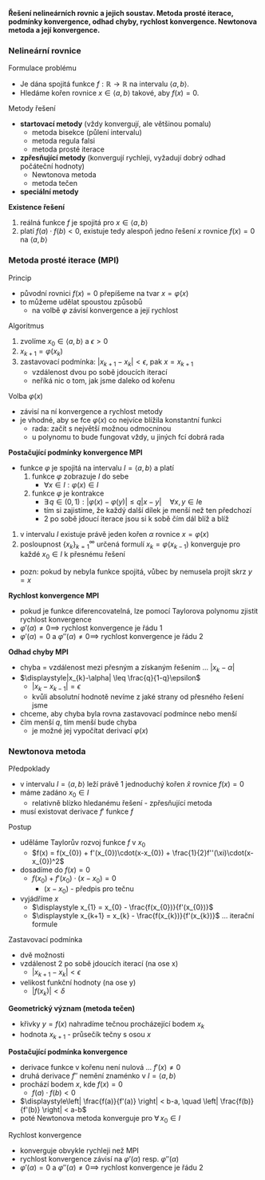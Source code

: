 **Řešení nelineárních rovnic a jejich soustav. Metoda prosté iterace, podmínky konvergence, odhad chyby, rychlost konvergence. Newtonova metoda a její konvergence.**

### Nelineární rovnice

Formulace problému
- Je dána spojitá funkce $f: \mathbb{R} \to \mathbb{R}$ na intervalu $\langle a,b \rangle$.
- Hledáme kořen rovnice $x \in \langle a,b\rangle$ takové, aby $f(x) = 0$.

Metody řešení
- **startovací metody** (vždy konvergují, ale většinou pomalu)
	- metoda bisekce (půlení intervalu)
	- metoda regula falsi
	- metoda prosté iterace
- **zpřesňující metody** (konvergují rychleji, vyžadují dobrý odhad počáteční hodnoty)
	- Newtonova metoda
	- metoda tečen
- **speciální metody**

**Existence řešení**
1. reálná funkce $f$ je spojitá pro $x \in \langle a,b\rangle$
2. platí $f(a) \cdot f(b) < 0$, existuje tedy alespoň jedno řešení $x$ rovnice $f(x) = 0$ na $\langle a,b\rangle$

### Metoda prosté iterace (MPI)

Princip
- původní rovnici $f(x) = 0$ přepíšeme na tvar $x = \varphi(x)$
- to můžeme udělat spoustou způsobů
	- na volbě $\varphi$ závisí konvergence a její rychlost

Algoritmus
1. zvolíme $x_{0} \in \langle a,b\rangle$ a $\epsilon > 0$
2. $x_{k+1} = \varphi(x_{k})$
3. zastavovací podmínka: $|x_{k+1}-x_{k}| < \epsilon$, pak $x = x_{k+1}$
	- vzdálenost dvou po sobě jdoucích iterací
	- neříká nic o tom, jak jsme daleko od kořenu 

Volba $\varphi(x)$
- závisí na ní konvergence a rychlost metody
- je vhodné, aby se fce $\varphi(x)$ co nejvíce blížila konstantní funkci
	- rada: začít s největší možnou odmocninou
	- u polynomu to bude fungovat vždy, u jiných fcí dobrá rada

**Postačující podmínky konvergence MPI**
- funkce $\varphi$ je spojitá na intervalu $I = \langle a,b\rangle$ a platí
	1. funkce $\varphi$ zobrazuje $I$ do sebe
		- $\forall x \in I : \varphi(x) \in I$
	2. funkce $\varphi$ je kontrakce
		- $\exists \, q \in (0,1) : |\varphi(x)-\varphi(y)| \leq q|x-y| \quad \forall x,y \in I$e
		- tím si zajistíme, že každý další dílek je menší než ten předchozí
		- 2 po sobě jdoucí iterace jsou si k sobě čím dál blíž a blíž
1. v intervalu $I$ existuje právě jeden kořen $\alpha$ rovnice $x = \varphi(x)$
2. posloupnost $\{x_{k}\}^\infty_{k=1}$ určená formulí $x_{k} = \varphi(x_{k-1})$ konverguje pro každé $x_{0} \in I$ k přesnému řešení
- pozn: pokud by nebyla funkce spojitá, vůbec by nemusela projít skrz $y = x$

**Rychlost konvergence MPI**
- pokud je funkce diferencovatelná, lze pomocí Taylorova polynomu zjistit rychlost konvergence
- $\varphi'(\alpha) \neq 0 \implies$ rychlost konvergence je řádu 1
- $\varphi'(\alpha) = 0$ a $\varphi''(\alpha) \neq 0 \implies$ rychlost konvergence je řádu 2

**Odhad chyby MPI**
- chyba = vzdálenost mezi přesným a získaným řešením ... $|x_{k} - \alpha|$
- $\displaystyle|x_{k}-\alpha| \leq \frac{q}{1-q}\epsilon$
	- $|x_{k} - x_{k-1}| = \epsilon$
	- kvůli absolutní hodnotě nevíme z jaké strany od přesného řešení jsme
- chceme, aby chyba byla rovna zastavovací podmínce nebo menší
- čím menší $q$, tím menší bude chyba
	- je možné jej vypočítat derivací $\varphi(x)$

### Newtonova metoda

Předpoklady
- v intervalu $I = \langle a,b\rangle$ leží právě 1 jednoduchý kořen $\hat{x}$ rovnice $f(x) = 0$
- máme zadáno $x_{0} \in I$
	- relativně blízko hledanému řešení - zpřesňující metoda
- musí existovat derivace $f'$ funkce $f$

Postup
- uděláme Taylorův rozvoj funkce $f$ v $x_{0}$
	- $f(x) = f(x_{0}) + f'(x_{0})\cdot(x-x_{0}) + \frac{1}{2}f''(\xi)\cdot(x-x_{0})^2$
- dosadíme do $f(x) = 0$
	- $f(x_{0}) + f'(x_{0})\cdot(x-x_{0}) = 0$
		- $(x-x_{0})$ - předpis pro tečnu
- vyjádříme $x$
	- $\displaystyle x_{1} = x_{0} - \frac{f(x_{0})}{f'(x_{0})}$
	- $\displaystyle x_{k+1} = x_{k} - \frac{f(x_{k})}{f'(x_{k})}$ ... iterační formule

Zastavovací podmínka
- dvě možnosti
- vzdálenost 2 po sobě jdoucích iterací (na ose x)
	- $|x_{k+1}-x_{k}| < \epsilon$
- velikost funkční hodnoty (na ose y)
	- $|f(x_{k})| < \delta$

**Geometrický význam (metoda tečen)**
- křivky $y = f(x)$ nahradíme tečnou procházející bodem $x_{k}$
- hodnota $x_{k+1}$ - průsečík tečny s osou $x$

**Postačující podmínka konvergence**
- derivace funkce v kořenu není nulová ... $f'(x) \neq 0$
- druhá derivace $f''$ nemění znaménko v $I = \langle a,b\rangle$
- prochází bodem $x$, kde $f(x) = 0$
	- $f(a)\cdot f(b) < 0$
- $\displaystyle\left| \frac{f(a)}{f'(a)} \right| < b-a, \quad \left| \frac{f(b)}{f'(b)} \right| < a-b$
- poté Newtonova metoda konverguje pro $\forall \, x_{0} \in I$

Rychlost konvergence
- konverguje obvykle rychleji než MPI
- rychlost konvergence závisí na $\varphi'(\alpha)$ resp. $\varphi''(\alpha)$
- $\varphi'(\alpha) = 0$ a $\varphi''(\alpha) \neq 0 \implies$ rychlost konvergence je řádu 2
